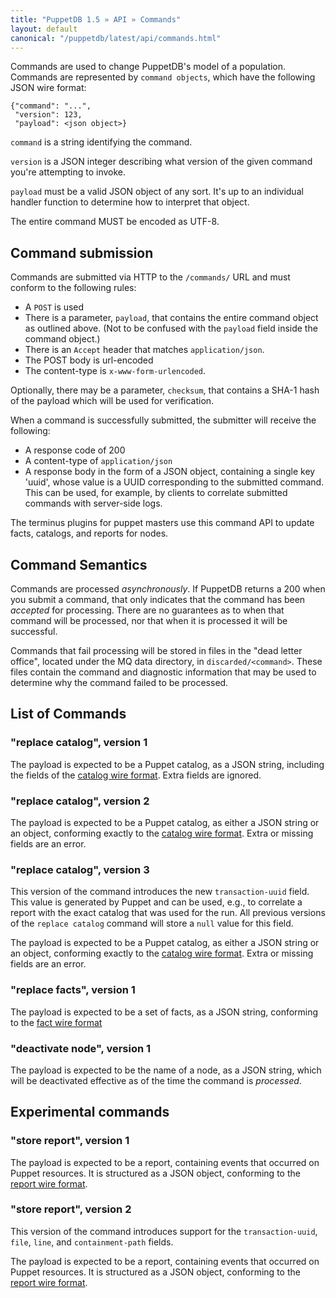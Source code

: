 ```yaml
---
title: "PuppetDB 1.5 » API » Commands"
layout: default
canonical: "/puppetdb/latest/api/commands.html"
---
```


[facts]: ./wire_format/facts_format.html
[catalog]: ./wire_format/catalog_format.html
[report]: ./wire_format/report_format.html

Commands are used to change PuppetDB's
model of a population. Commands are represented by `command objects`,
which have the following JSON wire format:

    {"command": "...",
     "version": 123,
     "payload": <json object>}

`command` is a string identifying the command.

`version` is a JSON integer describing what version of the given
command you're attempting to invoke.

`payload` must be a valid JSON object of any sort. It's up to an
individual handler function to determine how to interpret that object.

The entire command MUST be encoded as UTF-8.

## Command submission

Commands are submitted via HTTP to the `/commands/` URL and must
conform to the following rules:

* A `POST` is used
* There is a parameter, `payload`, that contains the entire command object as
  outlined above. (Not to be confused with the `payload` field inside the command object.)
* There is an `Accept` header that matches `application/json`.
* The POST body is url-encoded
* The content-type is `x-www-form-urlencoded`.

Optionally, there may be a parameter, `checksum`, that contains a SHA-1 hash of
the payload which will be used for verification.

When a command is successfully submitted, the submitter will
receive the following:

* A response code of 200
* A content-type of `application/json`
* A response body in the form of a JSON object, containing a single key 'uuid', whose
  value is a UUID corresponding to the submitted command. This can be used, for example, by
  clients to correlate submitted commands with server-side logs.

The terminus plugins for puppet masters use this command API to update facts, catalogs, and reports for nodes. 

## Command Semantics

Commands are processed _asynchronously_. If PuppetDB returns a 200
when you submit a command, that only indicates that the command has
been _accepted_ for processing. There are no guarantees as to when
that command will be processed, nor that when it is processed it will
be successful.

Commands that fail processing will be stored in files in the "dead
letter office", located under the MQ data directory, in
`discarded/<command>`. These files contain the command and diagnostic
information that may be used to determine why the command failed to be
processed.

## List of Commands

### "replace catalog", version 1

The payload is expected to be a Puppet catalog, as a JSON string, including the
fields of the [catalog wire format][catalog]. Extra fields are
ignored.

### "replace catalog", version 2

The payload is expected to be a Puppet catalog, as either a JSON string or an
object, conforming exactly to the [catalog wire
format][catalog]. Extra or missing fields are an error.

### "replace catalog", version 3

This version of the command introduces the new `transaction-uuid` field.  This
value is generated by Puppet and can be used, e.g., to correlate a report with
the exact catalog that was used for the run.  All previous versions of the
`replace catalog` command will store a `null` value for this field.

The payload is expected to be a Puppet catalog, as either a JSON string or an
object, conforming exactly to the [catalog wire
format][catalog]. Extra or missing fields are an error.

### "replace facts", version 1

The payload is expected to be a set of facts, as a JSON string, conforming to
the [fact wire format][facts]

### "deactivate node", version 1

The payload is expected to be the name of a node, as a JSON string, which will be deactivated
effective as of the time the command is *processed*.

## Experimental commands

### "store report", version 1

The payload is expected to be a report, containing events that occurred on Puppet
resources.  It is structured as a JSON object, conforming to the
[report wire format][report].


### "store report", version 2

This version of the command introduces support for the `transaction-uuid`,
`file`, `line`, and `containment-path` fields.

The payload is expected to be a report, containing events that occurred on Puppet
resources.  It is structured as a JSON object, conforming to the
[report wire format][report].
